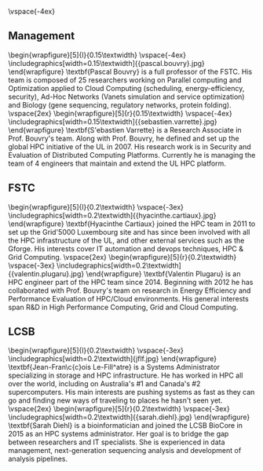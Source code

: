 \vspace{-4ex}
## Management
  \begin{wrapfigure}[5]{l}{0.15\textwidth}
    \vspace{-4ex}
    \includegraphics[width=0.15\textwidth]{{pascal.bouvry}.jpg}
  \end{wrapfigure}
\textbf{Pascal Bouvry} is a full professor of the FSTC. His team is composed of 25 researchers working on Parallel computing and Optimization applied to Cloud Computing (scheduling, energy-efficiency, security), Ad-Hoc Networks (Vanets simulation and service optimization) and Biology (gene sequencing, regulatory networks, protein folding). 
  \vspace{2ex}
  \begin{wrapfigure}[5]{r}{0.15\textwidth}
    \vspace{-4ex}
    \includegraphics[width=0.15\textwidth]{{sebastien.varrette}.jpg} 
  \end{wrapfigure}
\textbf{S\'ebastien Varrette} is a Research Associate in Prof. Bouvry's team. Along with Prof. Bouvry, he defined and set up the global HPC initiative of the UL in 2007. His research work is in Security and Evaluation of Distributed Computing Platforms. Currently he is managing the team of 4 engineers that maintain and extend the UL HPC platform.

## FSTC
  \begin{wrapfigure}[5]{l}{0.2\textwidth}
    \vspace{-3ex}
    \includegraphics[width=0.2\textwidth]{{hyacinthe.cartiaux}.jpg}
  \end{wrapfigure} 
  \textbf{Hyacinthe Cartiaux} joined the HPC team in 2011 to set up the Grid'5000 Luxembourg site and has since been involved with all the HPC infrastructure of the UL, and other external services such as the Gforge. His interests cover IT automation and devops techniques, HPC & Grid Computing.
  \vspace{2ex}
  \begin{wrapfigure}[5]{r}{0.2\textwidth}
    \vspace{-3ex}
    \includegraphics[width=0.2\textwidth]{{valentin.plugaru}.jpg}
  \end{wrapfigure} 
   \textbf{Valentin Plugaru} is an HPC engineer part of the HPC team since 2014. Beginning with 2012 he has collaborated with Prof. Bouvry's team on research in Energy Efficiency and Performance Evaluation of HPC/Cloud environments. His general interests span R&D in High Performance Computing, Grid and Cloud Computing.

## LCSB
  \begin{wrapfigure}[5]{l}{0.2\textwidth}
    \vspace{-3ex}
    \includegraphics[width=0.2\textwidth]{jflf.jpg}
  \end{wrapfigure} 
   \textbf{Jean-Fran\c{c}ois Le-Fill\^atre} is a Systems Administrator specializing in storage and HPC infrastructure. He has worked in HPC all over the world, including on Australia's \#1 and Canada's \#2 supercomputers. His main interests are pushing systems as fast as they can go and finding new ways of traveling to places he hasn't seen yet.
  \vspace{2ex}
  \begin{wrapfigure}[5]{r}{0.2\textwidth}
    \vspace{-3ex}
    \includegraphics[width=0.2\textwidth]{{sarah.diehl}.jpg}
  \end{wrapfigure} 
  \textbf{Sarah Diehl} is a bioinformatician and joined the LCSB BioCore in 2015 as an HPC systems administrator. Her goal is to bridge the gap between researchers and IT specialists. She is experienced in data management, next-generation sequencing analysis and development of analysis pipelines.
